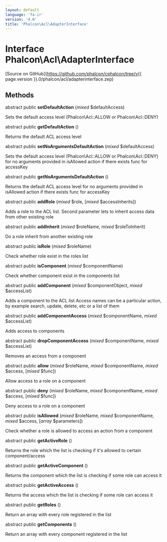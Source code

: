 ```yaml
---
layout: default
language: 'fa-ir'
version: '4.0'
title: 'Phalcon\Acl\AdapterInterface'
---
```

# Interface **Phalcon\Acl\AdapterInterface**

[Source on GitHub](https://github.com/phalcon/cphalcon/tree/v{{ page.version }}.0/phalcon/acl/adapterinterface.zep)

## Methods

abstract public **setDefaultAction** (*mixed* $defaultAccess)

Sets the default access level (Phalcon\Acl::ALLOW or Phalcon\Acl::DENY)

abstract public **getDefaultAction** ()

Returns the default ACL access level

abstract public **setNoArgumentsDefaultAction** (*mixed* $defaultAccess)

Sets the default access level (Phalcon\Acl::ALLOW or Phalcon\Acl::DENY) for no arguments provided in isAllowed action if there exists func for accessKey

abstract public **getNoArgumentsDefaultAction** ()

Returns the default ACL access level for no arguments provided in isAllowed action if there exists func for accessKey

abstract public **addRole** (*mixed* $role, [*mixed* $accessInherits])

Adds a role to the ACL list. Second parameter lets to inherit access data from other existing role

abstract public **addInherit** (*mixed* $roleName, *mixed* $roleToInherit)

Do a role inherit from another existing role

abstract public **isRole** (*mixed* $roleName)

Check whether role exist in the roles list

abstract public **isComponent** (*mixed* $componentName)

Check whether component exist in the components list

abstract public **addComponent** (*mixed* $componentObject, *mixed* $accessList)

Adds a component to the ACL list Access names can be a particular action, by example search, update, delete, etc or a list of them

abstract public **addComponentAccess** (*mixed* $componentName, *mixed* $accessList)

Adds access to components

abstract public **dropComponentAccess** (*mixed* $componentName, *mixed* $accessList)

Removes an access from a component

abstract public **allow** (*mixed* $roleName, *mixed* $componentName, *mixed* $access, [*mixed* $func])

Allow access to a role on a component

abstract public **deny** (*mixed* $roleName, *mixed* $componentName, *mixed* $access, [*mixed* $func])

Deny access to a role on a component

abstract public **isAllowed** (*mixed* $roleName, *mixed* $componentName, *mixed* $access, [*array* $parameters])

Check whether a role is allowed to access an action from a component

abstract public **getActiveRole** ()

Returns the role which the list is checking if it's allowed to certain component/access

abstract public **getActiveComponent** ()

Returns the component which the list is checking if some role can access it

abstract public **getActiveAccess** ()

Returns the access which the list is checking if some role can access it

abstract public **getRoles** ()

Return an array with every role registered in the list

abstract public **getComponents** ()

Return an array with every component registered in the list